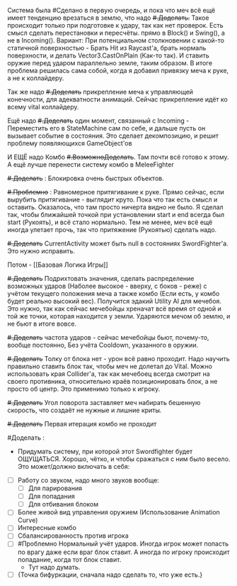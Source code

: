 Система была #Сделано  в первую очередь, и пока что меч всё ещё имеет тенденцию врезаться в землю, что надо ~~#.Доделать.~~
	Такое происходит только при подготовке к удару, так как нет проверок.
	Есть смысл сделать перестановки и пересчёты. прямо в Block() и Swing(), а не в Incoming().
	Вариант: При потенциальном столкновении с какой-то статичной поверхностью - Брать Hit из Raycast'а, брать нормаль поверхности, и делать Vector3.CastOnPlain (Как-то так). И ставить оружие перед ударом параллельно земле, таким образом.
		В итоге проблема решилась сама собой, когда я добавил привязку меча к руке, а не к коллайдеру.

Так же надо ~~#.Доделать~~ прикрепление меча к управляющей конечности, для адекватности анимаций. Сейчас прикрепление идёт ко всему vital коллайдеру.

Ещё надо ~~#.Доделать~~ один момент, связанный с Incoming - Переместить его в StateMachine сам по себе, и дальше пусть он вызывает событие в состояния. Это сделает декомпозицию, и решит проблему появляющихся GameObject'ов

И ЕЩЁ надо Комбо ~~#.ВозможноДоделать~~. Там почти всё готово к этому. А ещё лучше перенести систему комбо в MeleeFighter

~~#.Доделать~~ : Блокировка очень быстрых объектов. 

~~#.Проблемно~~ : Равномерное притягивание к руке. Прямо сейчас, если вырубить притягивание - выглядит круто. Пока что так есть смысл и оставить.
	Оказалось, что там просто ничерта видно не было. Я сделал так, чтобы ближайшей точкой при установлении start и end всегда был start (Рукоять), и всё стало нормально. Тем не менее, меч всё ещё иногда улетает прочь, так что притяжение (Рукоятью) сделать надо.

~~#.Доделать~~ CurrentActivity может быть null в состояниях SwordFighter'а. Это нужно исправить.

Потом - [[Базовая Логика Игры]]

~~#.Доделать~~ Подрихтовать значения, сделать распределение возможных ударов (Наболее высокое - вверху, с боков - реже) с учётом текущего положения меча а также комбо (Если есть, у комбо будет реально высокий вес). Получится эдакий Utility AI для мечебоя.
Это нужно, так как сейчас мечебойцы хреначат всё время от одной и той же точки, которая находится у земли. Ударяются мечом об землю, и не бьют в итоге вовсе.

~~#.Доделать~~ частота ударов - сейчас мечебойцы бьют, почему-то, вообще постоянно, Без учёта Cooldown, указанного в оружии.

~~#.Доделать~~ Толку от блока нет - урон всё равно проходит. Надо научить правильно ставить блок так, чтобы меч не долетал до Vital. Можно использовать края Collider'а, так как мечебоец всегда смотрит на своего противника, относительно краёв позиционировать блок, а не просто об центр.
	Это применимо только к игроку.

~~#.Доделать~~ Угол поворота заставляет меч набирать бешенную скорость, что создаёт не нужные и лишние криты.

~~#.Доделать~~ Первая итерация комбо не проходит

#Доделать :
- Придумать систему, при которой этот Swordfighter будет ОЩУЩАТЬСЯ. Хорошо, чётко, и чтобы сражаться с ним было весело. Это может/должно включать в себя:
- [ ] Работу со звуком, надо много звуков вообще:
	- [ ] Для парирования
	- [ ] Для попадания
	- [ ] Для отбивания блоком
- [ ] Более живой вид управления оружием (Использование Animation Curve)
- [ ] Интересные комбо
- [ ] Сбалансированность против игрока
- [ ] #Проблемно Нормальный учёт ударов. Иногда игрок может попасть по врагу даже если враг блок ставит. А иногда по игроку происходит попадание, когда тот блок ставит.
	- Тут надо думать.
- [ ] {Точка бифуркации, сначала надо сделать то, что уже есть.}